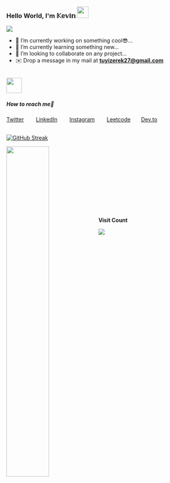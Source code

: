 ### Hello World, I'm 𝕂𝕖𝕧𝕚𝕟 <img src="https://raw.githubusercontent.com/MartinHeinz/MartinHeinz/master/wave.gif" width="30px">
<p>
  <a href="https://github.com/DenverCoder1/readme-typing-svg"><img src="https://readme-typing-svg.herokuapp.com?&font=IBM+Plex+Sans&color=abcde&size=22&lines=Welcome+to+my+GitHub+Profile!;I+am+a+full+stack+engineer...;Working+on+Mobile+and+Web+applications;Learning+something+new!;I+am+a+Designer+during+day,...;And+a+developer+at+night!" /></a>
</p>

- 🔭 I’m currently working on something cool😎...
- 🌱 I’m currently learning something new...
- 👯 I’m looking to collaborate on any project...
- ✉️ Drop a message in my mail at **tuyizerek27@gmail.com**
<br/>
<img src = "https://media2.giphy.com/media/QssGEmpkyEOhBCb7e1/giphy.gif?cid=ecf05e47a0n3gi1bfqntqmob8g9aid1oyj2wr3ds3mg700bl&rid=giphy.gif" width = 40px>
<h5>How to reach me🤙</h5>
<a href="https://twitter.com/KevinTy__" target="_blank">Twitter</a> &nbsp;&nbsp;&nbsp;&nbsp;&nbsp;&nbsp;
<a href="https://www.linkedin.com/in/kevin-tuyizere-b58b89261/" target="_blank">LinkedIn</a> &nbsp;&nbsp;&nbsp;&nbsp;&nbsp;&nbsp;
<a href="https://www.instagram.com/ke__vyn__/" target="_blank">Instagram</a> &nbsp;&nbsp;&nbsp;&nbsp;&nbsp;&nbsp;
<a href="https://leetcode.com/kevin_ty23/" target="_blank">Leetcode</a>&nbsp;&nbsp;&nbsp;&nbsp;&nbsp;&nbsp;
<a href="https://dev.to/kevinty" target="blank">Dev.to</a><br/><br/>

[![GitHub Streak](https://streak-stats.demolab.com/?user=Kevin-Tyy&theme=dark)](https://git.io/streak-stats)

<img align="left" width="47%" src="https://github-readme-stats.vercel.app/api?username=Kevin-Tyy&show_icons=true&theme=radical" />
<br/><br/><br/><br/><br/><br/><br/><br/><br/>


<div>
<br><p align="centre"><b>Visit Count</b></p>  
<p size=22&color=F4F71E><img align="center" src="https://profile-counter.glitch.me/{Kevin-Tyy}/count.svg" /></p> 
<br>
</div>

<!-- <img align="left" src="https://img.shields.io/badge/html5-%23E34F26.svg?style=for-the-badge&logo=html5&logoColor=white" />
<img align="left" src="https://img.shields.io/badge/css3-%231572B6.svg?style=for-the-badge&logo=css3&logoColor=white" />
<img align="left" src="https://img.shields.io/badge/tailwindcss-%2338B2AC.svg?style=for-the-badge&logo=tailwind-css&logoColor=white" />
<img align="left" src="https://img.shields.io/badge/javascript-%23323330.svg?style=for-the-badge&logo=javascript&logoColor=%23F7DF1E" />
<img align="left" src="https://img.shields.io/badge/typescript-%23007ACC.svg?style=for-the-badge&logo=typescript&logoColor=white" />
<img align="left" src="https://img.shields.io/badge/react-%2320232a.svg?style=for-the-badge&logo=react&logoColor=%2361DAFB" />
<img align="left" src="https://img.shields.io/badge/Next-black?style=for-the-badge&logo=next.js&logoColor=white" />
<img align="left" src="https://img.shields.io/badge/NODEMON-%23323330.svg?style=for-the-badge&logo=nodemon&logoColor=%BBDEAD" />
<img align="left" src="https://img.shields.io/badge/express.js-%23404d59.svg?style=for-the-badge&logo=express&logoColor=%2361DAFB" />
<img align="left" src="https://img.shields.io/badge/c-%2300599C.svg?style=for-the-badge&logo=c&logoColor=white" />
<img align="left" src="https://img.shields.io/badge/c++-%2300599C.svg?style=for-the-badge&logo=c%2B%2B&logoColor=white" />
<img align="left" src="https://img.shields.io/badge/php-%23777BB4.svg?style=for-the-badge&logo=php&logoColor=white" />
<img align="left" src="https://img.shields.io/badge/node.js-6DA55F?style=for-the-badge&logo=node.js&logoColor=white" /> -->


